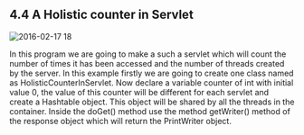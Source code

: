 
4.4 A Holistic counter in Servlet
---------------------------------
![2016-02-17 18](https://cloud.githubusercontent.com/assets/16971890/13106134/aa2be41a-d58c-11e5-9a0d-62bab9c5627a.png)

In this program we are going to make a such a servlet which will count the number of times it has been accessed and the number of threads created by the server.
In this example firstly we are going to create one class named as HolisticCounterInServlet. Now declare a variable counter of int with initial value 0, the value of this counter will be different for each servlet and create a Hashtable object. This object will be shared by all the threads in the container. Inside the doGet() method use the method getWriter() method of the response object which will return the PrintWriter object. 


